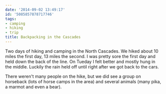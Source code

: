 ```yaml
---
date: '2014-09-02 13:49:17'
id: '5085857878717746'
tags:
- camping
- hiking
- trip
title: Backpacking in the Cascades
---
```


Two days of hiking and camping in the North Cascades. We hiked about 10 miles the first day, 13 miles the second. I was pretty sore the first day and held down the back of the line. On Tueday I felt better and mostly hung in the middle. Luckily the rain held off until right after we got back to the cars.

There weren't many people on the hike, but we did see a group on horseback (lots of horse camps in the area) and several animals (many pika, a marmot and even a bear). 
